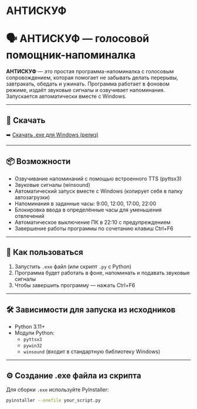 # АНТИСКУФ
# 🗣️ АНТИСКУФ — голосовой помощник-напоминалка

**АНТИСКУФ** — это простая программа-напоминалка с голосовым сопровождением, которая помогает не забывать делать перерывы, завтракать, обедать и ужинать. Программа работает в фоновом режиме, издаёт звуковые сигналы и озвучивает напоминания. Запускается автоматически вместе с Windows.

---

## 💾 Скачать

➡️ [Скачать .exe для Windows (релиз)](https://github.com/dead0000012/free_antiskuf/releases/tag/free)

---

## 📦 Возможности

- Озвучивание напоминаний с помощью встроенного TTS (pyttsx3)
- Звуковые сигналы (winsound)
- Автоматический запуск вместе с Windows (копирует себя в папку автозагрузки)
- Напоминания в заданные часы: 9:00, 12:00, 17:00, 22:00
- Блокировка ввода в определённые часы для уменьшения отвлечений
- Автоматическое выключение ПК в 22:10 с предупреждением
- Завершение работы программы по сочетанию клавиш Ctrl+F6

---

## 🧠 Как пользоваться

1. Запустить `.exe` файл (или скрипт `.py` с Python)
2. Программа будет работать в фоне, напоминать и подавать звуковые сигналы
3. Чтобы завершить программу — нажать Ctrl+F6

---

## 🛠️ Зависимости для запуска из исходников

- Python 3.11+
- Модули Python:
  - `pyttsx3`
  - `pywin32`
  - `winsound` (входит в стандартную библиотеку Windows)

---

## ⚙️ Создание .exe файла из скрипта

Для сборки `.exe` используйте PyInstaller:

```bash
pyinstaller --onefile your_script.py
